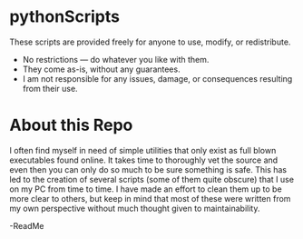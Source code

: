 # pythonScripts

These scripts are provided freely for anyone to use, modify, or redistribute.
* No restrictions — do whatever you like with them.
* They come as-is, without any guarantees.
* I am not responsible for any issues, damage, or consequences resulting from their use.

# About this Repo
I often find myself in need of simple utilities that only exist as full blown executables found online. It takes time to thoroughly vet the source and even then you can only do so much to be sure something is safe. This has led to the creation of several scripts (some of them quite obscure) that I use on my PC from time to time. I have made an effort to clean them up to be more clear to others, but keep in mind that most of these were written from my own perspective without much thought given to maintainability.

-ReadMe
